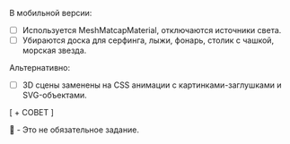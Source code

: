 В мобильной версии:

- [ ] Используется MeshMatcapMaterial, отключаются источники света.
- [ ] Убираются доска для серфинга, лыжи, фонарь, столик с чашкой, морская звезда.

Альтернативно:

- [ ] 3D сцены заменены на CSS анимации с картинками-заглушками и SVG-объектами.

[ + СОВЕТ ]

:large_blue_diamond: - Это не обязательное задание.

